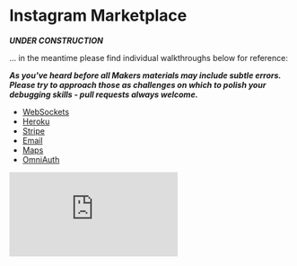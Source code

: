 Instagram Marketplace
=========

***UNDER CONSTRUCTION***

... in the meantime please find individual walkthroughs below for reference:

***As you've heard before all Makers materials may include subtle errors.  Please try to approach those as challenges on which to polish your debugging skills - pull requests always welcome.***

* [WebSockets](https://github.com/makersacademy/course/blob/master/walkthroughs/websockets.md)
* [Heroku](https://github.com/makersacademy/course/blob/master/walkthroughs/heroku.md)
* [Stripe](https://github.com/makersacademy/course/blob/master/walkthroughs/stripe.md)
* [Email](https://github.com/makersacademy/course/blob/master/walkthroughs/email.md)
* [Maps](https://github.com/makersacademy/course/blob/master/walkthroughs/gmaps.md)
* [OmniAuth](https://github.com/makersacademy/course/blob/master/walkthroughs/devise_omniauth.md)


![Tracking pixel](https://githubanalytics.herokuapp.com/course/challenges/instagram-marketplace.md)
